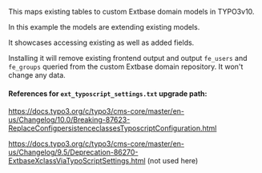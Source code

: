 This maps existing tables to custom Extbase domain models in TYPO3v10.

In this example the models are extending existing models.

It showcases accessing existing as well as added fields.

Installing it will remove existing frontend output and output `fe_users` and `fe_groups` queried from the custom Extbase domain repository. It won't change any data.


#### References for `ext_typoscript_settings.txt` upgrade path:

https://docs.typo3.org/c/typo3/cms-core/master/en-us/Changelog/10.0/Breaking-87623-ReplaceConfigpersistenceclassesTyposcriptConfiguration.html

https://docs.typo3.org/c/typo3/cms-core/master/en-us/Changelog/9.5/Deprecation-86270-ExtbaseXclassViaTypoScriptSettings.html
(not used here)

